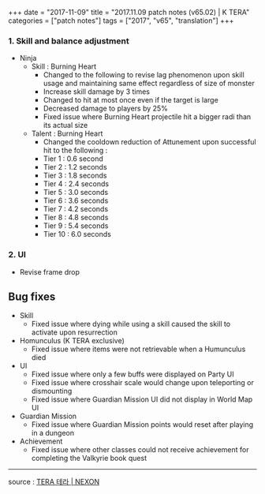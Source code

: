 +++
date = "2017-11-09"
title = "2017.11.09 patch notes (v65.02) | K TERA"
categories = ["patch notes"]
tags = ["2017", "v65", "translation"]
+++

### **1.** Skill and balance adjustment
- Ninja
  - Skill : Burning Heart
    - Changed to the following to revise lag phenomenon upon skill usage and maintaining same effect regardless of size of monster
    - Increase skill damage by 3 times
    - Changed to hit at most once even if the target is large
    - Decreased damage to players by 25%
    - Fixed issue where Burning Heart projectile hit a bigger radi than its actual size
  - Talent : Burning Heart
    - Changed the cooldown reduction of Attunement upon successful hit to the following :
    - Tier 1 : 0.6 second
    - Tier 2 : 1.2 seconds
    - Tier 3 : 1.8 seconds
    - Tier 4 : 2.4 seconds
    - Tier 5 : 3.0 seconds
    - Tier 6 : 3.6 seconds
    - Tier 7 : 4.2 seconds
    - Tier 8 : 4.8 seconds
    - Tier 9 : 5.4 seconds
    - Tier 10 : 6.0 seconds

### **2.** UI
- Revise frame drop

## Bug fixes

- Skill
  - Fixed issue where dying while using a skill caused the skill to activate upon resurrection
- Homunculus (K TERA exclusive)
  - Fixed issue where items were not retrievable when a Humunculus died
- UI
  - Fixed issue where only a few buffs were displayed on Party UI
  - Fixed issue where crosshair scale would change upon teleporting or dismounting
  - Fixed issue where Guardian Mission UI did not display in World Map UI
- Guardian Mission
  - Fixed issue where Guardian Mission points would reset after playing in a dungeon
- Achievement
  - Fixed issue where other classes could not receive achievement for completing the Valkyrie book quest

----

source : [TERA 테라 | NEXON](http://tera.nexon.com/news/update/view.aspx?n4articlesn=305)
